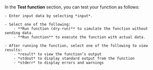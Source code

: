In the **Test function** section, you can test your function as follows:

    - Enter input data by selecting *input*.

    - Select one of the following:
        - **Run function (dry-run)** to simulate the function without sending data.
        - **Run function** to execute the function with actual data.

    - After running the function, select one of the following to view results:
        - *result* to view the function’s output
        - *stdout* to display standard output from the function
        - *stderr* to display errors and warnings